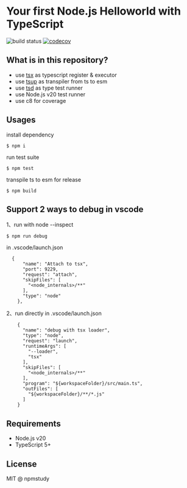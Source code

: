 # Your first Node.js Helloworld with TypeScript

![build status](https://github.com/npmstudy/your-first-nodejs-helloworld-with-ts/actions/workflows/main.yml/badge.svg) [![codecov](https://codecov.io/github/npmstudy/your-first-nodejs-helloworld-with-ts/graph/badge.svg?token=73T1A0D4Q0)](https://codecov.io/github/npmstudy/your-first-nodejs-helloworld-with-ts)


## What is in this repository?

- use [tsx](https://github.com/esbuild-kit/tsx) as typescript register & executor
- use [tsup](https://github.com/egoist/tsup) as transpiler from ts to esm
- use [tsd](https://github.com/SamVerschueren/tsd) as type test runner
- use Node.js v20 test runner
- use c8 for coverage


## Usages

install dependency

```
$ npm i
```

run test suite

```
$ npm test
```

transpile ts to esm for release

```
$ npm build
```

## Support 2 ways to debug in vscode

1、run with node --inspect

```
$ npm run debug
```

in .vscode/launch.json

```
  {
      "name": "Attach to tsx",
      "port": 9229,
      "request": "attach",
      "skipFiles": [
        "<node_internals>/**"
      ],
      "type": "node"
    },
```

2、run directly in .vscode/launch.json

```
    {
      "name": "debug with tsx loader",
      "type": "node",
      "request": "launch",
      "runtimeArgs": [
        "--loader",
        "tsx"
      ],
      "skipFiles": [
        "<node_internals>/**"
      ],
      "program": "${workspaceFolder}/src/main.ts",
      "outFiles": [
        "${workspaceFolder}/**/*.js"
      ]
    }
```






## Requirements

- Node.js v20
- TypeScript 5+


## License

MIT @ npmstudy